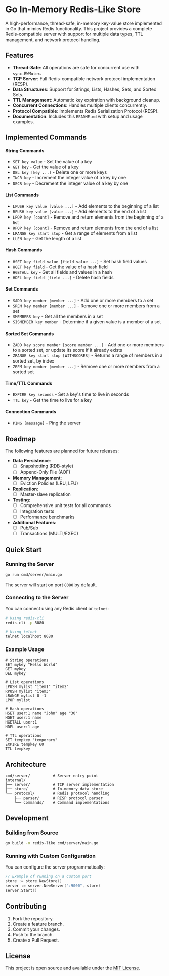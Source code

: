 # Go In-Memory Redis-Like Store

A high-performance, thread-safe, in-memory key-value store implemented in Go that mimics Redis functionality. This project provides a complete Redis-compatible server with support for multiple data types, TTL management, and network protocol handling.

## Features

- **Thread-Safe**: All operations are safe for concurrent use with `sync.RWMutex`.
- **TCP Server**: Full Redis-compatible network protocol implementation (RESP).
- **Data Structures**: Support for Strings, Lists, Hashes, Sets, and Sorted Sets.
- **TTL Management**: Automatic key expiration with background cleanup.
- **Concurrent Connections**: Handles multiple clients concurrently.
- **Protocol Compatible**: Implements Redis Serialization Protocol (RESP).
- **Documentation**: Includes this `README.md` with setup and usage examples.

## Implemented Commands

#### String Commands
- `SET key value` - Set the value of a key
- `GET key` - Get the value of a key
- `DEL key [key ...]` - Delete one or more keys
- `INCR key` - Increment the integer value of a key by one
- `DECR key` - Decrement the integer value of a key by one

#### List Commands
- `LPUSH key value [value ...]` - Add elements to the beginning of a list
- `RPUSH key value [value ...]` - Add elements to the end of a list
- `LPOP key [count]` - Remove and return elements from the beginning of a list
- `RPOP key [count]` - Remove and return elements from the end of a list
- `LRANGE key start stop` - Get a range of elements from a list
- `LLEN key` - Get the length of a list

#### Hash Commands
- `HSET key field value [field value ...]` - Set hash field values
- `HGET key field` - Get the value of a hash field
- `HGETALL key` - Get all fields and values in a hash
- `HDEL key field [field ...]` - Delete hash fields

#### Set Commands
- `SADD key member [member ...]` - Add one or more members to a set
- `SREM key member [member ...]` - Remove one or more members from a set
- `SMEMBERS key` - Get all the members in a set
- `SISMEMBER key member` - Determine if a given value is a member of a set

#### Sorted Set Commands
- `ZADD key score member [score member ...]` - Add one or more members to a sorted set, or update its score if it already exists
- `ZRANGE key start stop [WITHSCORES]` - Returns a range of members in a sorted set, by index
- `ZREM key member [member ...]` - Remove one or more members from a sorted set

#### Time/TTL Commands
- `EXPIRE key seconds` - Set a key's time to live in seconds
- `TTL key` - Get the time to live for a key

#### Connection Commands
- `PING [message]` - Ping the server

## Roadmap

The following features are planned for future releases:

- **Data Persistence**:
  - [ ] Snapshotting (RDB-style)
  - [ ] Append-Only File (AOF)
- **Memory Management**:
  - [ ] Eviction Policies (LRU, LFU)
- **Replication**:
  - [ ] Master-slave replication
- **Testing**:
  - [ ] Comprehensive unit tests for all commands
  - [ ] Integration tests
  - [ ] Performance benchmarks
- **Additional Features**:
  - [ ] Pub/Sub
  - [ ] Transactions (MULTI/EXEC)

## Quick Start

### Running the Server

```bash
go run cmd/server/main.go
```

The server will start on port `8080` by default.

### Connecting to the Server

You can connect using any Redis client or `telnet`:

```bash
# Using redis-cli
redis-cli -p 8080

# Using telnet
telnet localhost 8080
```

### Example Usage

```redis
# String operations
SET mykey "Hello World"
GET mykey
DEL mykey

# List operations
LPUSH mylist "item1" "item2"
RPUSH mylist "item3"
LRANGE mylist 0 -1
LPOP mylist

# Hash operations
HSET user:1 name "John" age "30"
HGET user:1 name
HGETALL user:1
HDEL user:1 age

# TTL operations
SET tempkey "temporary"
EXPIRE tempkey 60
TTL tempkey
```

## Architecture

```
cmd/server/          # Server entry point
internal/
├── server/          # TCP server implementation
├── store/           # In-memory data store
└── protocol/        # Redis protocol handling
    ├── parser/      # RESP protocol parser
    └── commands/    # Command implementations
```

## Development

### Building from Source

```bash
go build -o redis-like cmd/server/main.go
```

### Running with Custom Configuration

You can configure the server programmatically:

```go
// Example of running on a custom port
store := store.NewStore()
server := server.NewServer(":9000", store)
server.Start()
```

## Contributing

1.  Fork the repository.
2.  Create a feature branch.
3.  Commit your changes.
4.  Push to the branch.
5.  Create a Pull Request.

## License

This project is open source and available under the [MIT License](LICENSE).
